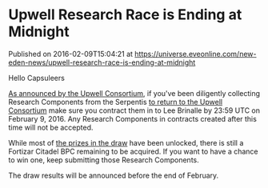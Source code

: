 # Upwell Research Race is Ending at Midnight
Published on 2016-02-09T15:04:21 at https://universe.eveonline.com/new-eden-news/upwell-research-race-is-ending-at-midnight

Hello Capsuleers

[As announced by the Upwell Consortium](http://community.eveonline.com/news/news-channels/world-news/upwell-consortium-research-component-acquisition-to-conclude-midnight/), if you've been diligently collecting Research Components from the Serpentis [to return to the Upwell Consortium](http://community.eveonline.com/news/dev-blogs/the-first-citadels-help-upwell-consortium-build-the-world-of-tomorrow/) make sure you contract them in to Lee Brinalle by 23:59 UTC on February 9, 2016. Any Research Components in contracts created after this time will not be accepted.

While most of [the prizes in the draw](http://www.eveonline.com/first-citadels/) have been unlocked, there is still a Fortizar Citadel BPC remaining to be acquired. If you want to have a chance to win one, keep submitting those Research Components.

The draw results will be announced before the end of February.
